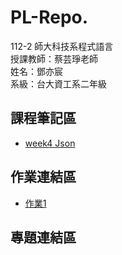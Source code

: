 # PL-Repo.
112-2 師大科技系程式語言  
授課教師：蔡芸琤老師  
姓名：鄧亦宸   
系級：台大資工系二年級  
## 課程筆記區
*  [week4 Json](https://github.com/dengdee/PL-Repo/blob/main/Jason.ipynb)
## 作業連結區
*  [作業1](https://github.com/dengdee/PL-Repo/blob/main/HW1.ipynb)

## 專題連結區
